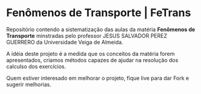 # Fenômenos de Transporte | FeTrans

Repositório contendo a sistematização das aulas da matéria <strong>Fenômenos de Transporte</strong> minstradas pelo professor JESUS SALVADOR PEREZ GUERRERO da Universidade  Veiga de Almeida. 

A idéia deste projeto é a medida que os conceitos da matéria forem apresentados, criamos métodos capazes de ajudar na resolução dos calculso dos exercícios. 

Quem estiver interesado em melhorar o projeto, fique live para dar Fork e sugerir melhorias.
